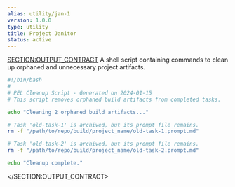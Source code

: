 ```yaml
---
alias: utility/jan-1
version: 1.0.0
type: utility
title: Project Janitor
status: active
---
```

<SECTION:OUTPUT_CONTRACT>
A shell script containing commands to clean up orphaned and unnecessary project artifacts.
```bash
#!/bin/bash
#
# PEL Cleanup Script - Generated on 2024-01-15
# This script removes orphaned build artifacts from completed tasks.

echo "Cleaning 2 orphaned build artifacts..."

# Task 'old-task-1' is archived, but its prompt file remains.
rm -f "/path/to/repo/build/project_name/old-task-1.prompt.md"

# Task 'old-task-2' is archived, but its prompt file remains.
rm -f "/path/to/repo/build/project_name/old-task-2.prompt.md"

echo "Cleanup complete."
```
</SECTION:OUTPUT_CONTRACT>
```
